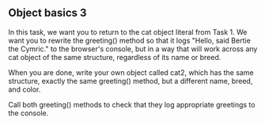 ﻿## Object basics 3

In this task, we want you to return to the cat object literal from Task 1. We want you to rewrite the greeting() method so that it logs "Hello, said Bertie the Cymric." to the browser's console, but in a way that will work across any cat object of the same structure, regardless of its name or breed.

When you are done, write your own object called cat2, which has the same structure, exactly the same greeting() method, but a different name, breed, and color.

Call both greeting() methods to check that they log appropriate greetings to the console.
